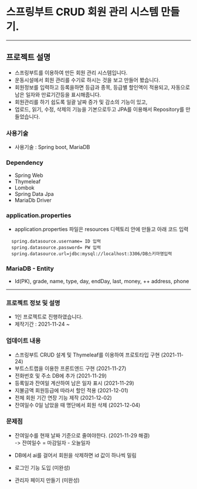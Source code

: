# 스프링부트 CRUD 회원 관리 시스템 만들기.

<hr/>

## 프로젝트 설명
- 스프링부트를 이용하여 만든 회원 관리 시스템입니다.
- 운동시설에서 회원 관리를 수기로 하시는 것을 보고 만들어 봤습니다.
- 회원정보를 입력하고 등록을하면 등급과 종목, 등급별 할인액이 적용되고, 자동으로 남은 일자와 만료기간등을 표시해줍니다.
- 회원관리를 하기 쉽도록 일괄 날짜 증가 및 감소의 기능이 있고, 
- 업로드, 읽기, 수정, 삭제의 기능을 기본으로두고 JPA를 이용해서 Repository를 만들었습니다.

### 사용기술
- 사용기술 : Spring boot, MariaDB

### Dependency
- Spring Web
- Thymeleaf
- Lombok
- Spring Data Jpa
- MariaDb Driver

### application.properties
- application.properties 파일은 resources 디렉토리 안에 만들고 아래 코드 입력
``` spring.datasource.driver-class-name=org.mariadb.jdbc.Driver
  spring.datasource.username= ID 입력
  spring.datasource.password= PW 입력
  spring.datasource.url=jdbc:mysql://localhost:3306/DB스키마명입력
```

### MariaDB - Entity
- Id(PK), grade, name, type, day, endDay, last, money, ++ address, phone

<hr/>

### 프로젝트 정보 및 설명
- 1인 프로젝트로 진행하였습니다.
- 제작기간 : 2021-11-24 ~ 

### 업데이트 내용
- 스프링부트 CRUD 설계 및 Thymeleaf를 이용하여 프로토타입 구현 (2021-11-24)
- 부트스트랩을 이용한 프론트엔드 구현 (2021-11-27)
- 전화번호 및 주소 DB에 추가 (2021-11-29)
- 등록일과 잔여일 계산하여 남은 일자 표시 (2021-11-29)
- 지불금액 회원등급에 따라서 할인 적용 (2021-12-01)
- 전체 회원 기간 연장 기능 제작 (2021-12-02)
- 잔여일수 0일 남았을 때 명단에서 회원 삭제 (2021-12-04)


### 문제점
- 잔여일수를 현재 날짜 기준으로 줄여야한다. (2021-11-29 해결)<br>
-> 잔여일수 = 마감일자 - 오늘일자<br>


- DB에서 ai를 걸어서 회원을 삭제하면 id 값이 하나씩 밀림


- 로그인 기능 도입 (미완성) <br>


- 관리자 페이지 만들기 (미완성) <br>
